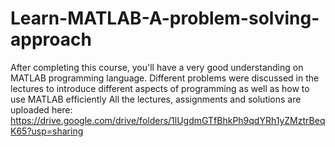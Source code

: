 # Learn-MATLAB-A-problem-solving-approach
After completing this course, you'll have a very good understanding on MATLAB programming language. Different problems were discussed in the lectures to introduce different aspects of programming as well as how to use MATLAB efficiently
All the lectures, assignments and solutions are uploaded here: https://drive.google.com/drive/folders/1lUgdmGTfBhkPh9qdYRh1yZMztrBeqK65?usp=sharing
